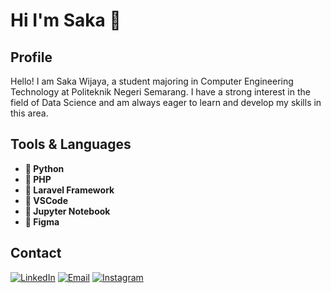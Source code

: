 # Hi I'm Saka 👋

## Profile

Hello! I am Saka Wijaya, a student majoring in Computer Engineering Technology at Politeknik Negeri Semarang. I have a strong interest in the field of Data Science and am always eager to learn and develop my skills in this area.

## Tools & Languages

- **🐍 Python**
- **🐘 PHP**
- **🔧 Laravel Framework**
- **📝 VSCode**
- **📓 Jupyter Notebook**
- **🎨 Figma**

## Contact

[![LinkedIn](https://img.shields.io/badge/LinkedIn-0077B5?style=for-the-badge&logo=linkedin&logoColor=white)](https://www.linkedin.com/in/saka-wijaya-115007148/)
[![Email](https://img.shields.io/badge/Email-D14836?style=for-the-badge&logo=gmail&logoColor=white)](mailto:saka31.sw@gmail.com)
[![Instagram](https://img.shields.io/badge/Instagram-E4405F?style=for-the-badge&logo=instagram&logoColor=white)](https://www.instagram.com/sakawijaya284/)
